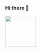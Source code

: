 ### Hi there 👋

<a href="https://www.google.com/" target="blank"><img align="center" src="https://img.icons8.com/color/344/telegram-app--v1.png" height="100" /></a>

<!--
**evgeniykravtsov/evgeniykravtsov** is a ✨ _special_ ✨ repository because its `README.md` (this file) appears on your GitHub profile.

Here are some ideas to get you started:

- 🔭 I’m currently working on ...
- 🌱 I’m currently learning ...
- 👯 I’m looking to collaborate on ...
- 🤔 I’m looking for help with ...
- 💬 Ask me about ...
- 📫 How to reach me: ...
- 😄 Pronouns: ...
- ⚡ Fun fact: ...
-->
